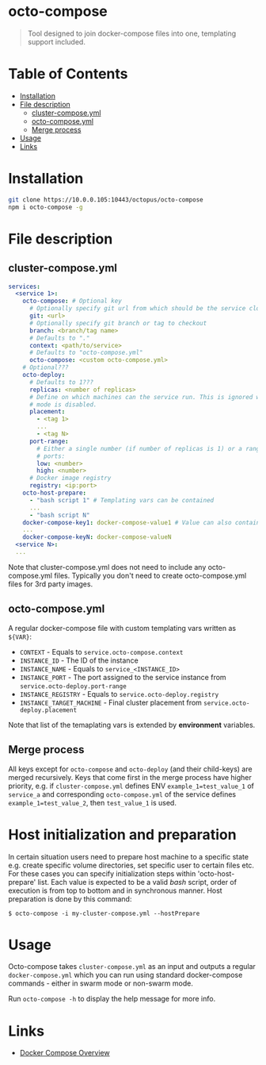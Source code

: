 # octo-compose
> Tool designed to join docker-compose files into one, templating support included.

# Table of Contents
* [Installation](#installation)
* [File description](#file-description)
  * [cluster-compose.yml](#cluster-composeyml)
  * [octo-compose.yml](#octo-composeyml)
  * [Merge process](#merge-process)
* [Usage](#usage)
* [Links](#links)

# Installation
```sh
git clone https://10.0.0.105:10443/octopus/octo-compose
npm i octo-compose -g
```

# File description
## cluster-compose.yml
```yml
services:
  <service 1>:
    octo-compose: # Optional key
      # Optionally specify git url from which should be the service cloned
      git: <url>
      # Optionally specify git branch or tag to checkout
      branch: <branch/tag name>
      # Defaults to "."
      context: <path/to/service>
      # Defaults to "octo-compose.yml"
      octo-compose: <custom octo-compose.yml>
    # Optional???
    octo-deploy:
      # Defaults to 1???
      replicas: <number of replicas>
      # Define on which machines can the service run. This is ignored when swarm
      # mode is disabled.
      placement:
        - <tag 1>
        ...
        - <tag N>
      port-range:
        # Either a single number (if number of replicas is 1) or a range of
        # ports:
        low: <number>
        high: <number>
      # Docker image registry
      registry: <ip:port>
    octo-host-prepare:
      - "bash script 1" # Templating vars can be contained
      ...
      - "bash script N"
    docker-compose-key1: docker-compose-value1 # Value can also contain templating vars ${...}
    ...
    docker-compose-keyN: docker-compose-valueN
  <service N>:
  ...
```
Note that cluster-compose.yml does not need to include any octo-compose.yml files. Typically you don't need to create octo-compose.yml files for 3rd party images.


## octo-compose.yml
A regular docker-compose file with custom templating vars written as `${VAR}`:

* `CONTEXT` - Equals to `service.octo-compose.context`
* `INSTANCE_ID` - The ID of the instance
* `INSTANCE_NAME` - Equals to `service_<INSTANCE_ID>`
* `INSTANCE_PORT` - The port assigned to the service instance from `service.octo-deploy.port-range`
* `INSTANCE_REGISTRY` - Equals to `service.octo-deploy.registry`
* `INSTANCE_TARGET_MACHINE` - Final cluster placement from `service.octo-deploy.placement`

Note that list of the temaplating vars is extended by **environment** variables.

## Merge process
All keys except for `octo-compose` and `octo-deploy` (and their child-keys) are merged recursively. Keys that come first in the merge process have higher priority, e.g. if `cluster-compose.yml` defines ENV `example_1=test_value_1` of `service_a` and corresponding `octo-compose.yml` of the service defines `example_1=test_value_2`, then `test_value_1` is used.

# Host initialization and preparation
In certain situation users need to prepare host machine to a specific state e.g. create specific volume directories, set specific user to certain files etc. For these cases you can specify initialization steps within 'octo-host-prepare' list. Each value is expected to be a valid *bash* script, order of execution is from top to bottom and in synchronous manner. Host preparation is done by this command:
```
$ octo-compose -i my-cluster-compose.yml --hostPrepare
```

# Usage
Octo-compose takes `cluster-compose.yml` as an input and outputs a regular `docker-compose.yml` which you can run using standard docker-compose commands - either in swarm mode or non-swarm mode.

Run `octo-compose -h` to display the help message for more info.

# Links
* [Docker Compose Overview](https://docs.docker.com/compose/)
